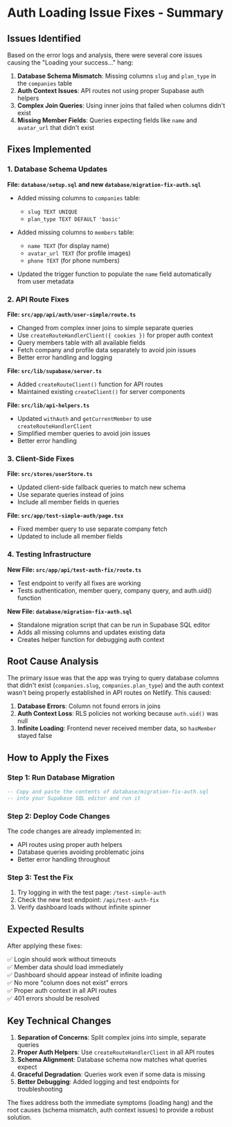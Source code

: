# Auth Loading Issue Fixes - Summary

## Issues Identified

Based on the error logs and analysis, there were several core issues causing the "Loading your success..." hang:

1. **Database Schema Mismatch**: Missing columns `slug` and `plan_type` in the `companies` table
2. **Auth Context Issues**: API routes not using proper Supabase auth helpers  
3. **Complex Join Queries**: Using inner joins that failed when columns didn't exist
4. **Missing Member Fields**: Queries expecting fields like `name` and `avatar_url` that didn't exist

## Fixes Implemented

### 1. Database Schema Updates

**File: `database/setup.sql` and new `database/migration-fix-auth.sql`**

- Added missing columns to `companies` table:
  - `slug TEXT UNIQUE`
  - `plan_type TEXT DEFAULT 'basic'`

- Added missing columns to `members` table:
  - `name TEXT` (for display name)
  - `avatar_url TEXT` (for profile images)
  - `phone TEXT` (for phone numbers)

- Updated the trigger function to populate the `name` field automatically from user metadata

### 2. API Route Fixes

**File: `src/app/api/auth/user-simple/route.ts`**

- Changed from complex inner joins to simple separate queries
- Use `createRouteHandlerClient({ cookies })` for proper auth context
- Query members table with all available fields
- Fetch company and profile data separately to avoid join issues
- Better error handling and logging

**File: `src/lib/supabase/server.ts`**

- Added `createRouteClient()` function for API routes
- Maintained existing `createClient()` for server components

**File: `src/lib/api-helpers.ts`**

- Updated `withAuth` and `getCurrentMember` to use `createRouteHandlerClient`
- Simplified member queries to avoid join issues
- Better error handling

### 3. Client-Side Fixes

**File: `src/stores/userStore.ts`**

- Updated client-side fallback queries to match new schema
- Use separate queries instead of joins
- Include all member fields in queries

**File: `src/app/test-simple-auth/page.tsx`**

- Fixed member query to use separate company fetch
- Updated to include all member fields

### 4. Testing Infrastructure

**New File: `src/app/api/test-auth-fix/route.ts`**

- Test endpoint to verify all fixes are working
- Tests authentication, member query, company query, and auth.uid() function

**New File: `database/migration-fix-auth.sql`**

- Standalone migration script that can be run in Supabase SQL editor
- Adds all missing columns and updates existing data
- Creates helper function for debugging auth context

## Root Cause Analysis

The primary issue was that the app was trying to query database columns that didn't exist (`companies.slug`, `companies.plan_type`) and the auth context wasn't being properly established in API routes on Netlify. This caused:

1. **Database Errors**: Column not found errors in joins
2. **Auth Context Loss**: RLS policies not working because `auth.uid()` was null
3. **Infinite Loading**: Frontend never received member data, so `hasMember` stayed false

## How to Apply the Fixes

### Step 1: Run Database Migration
```sql
-- Copy and paste the contents of database/migration-fix-auth.sql 
-- into your Supabase SQL editor and run it
```

### Step 2: Deploy Code Changes
The code changes are already implemented in:
- API routes using proper auth helpers
- Database queries avoiding problematic joins
- Better error handling throughout

### Step 3: Test the Fix
1. Try logging in with the test page: `/test-simple-auth`
2. Check the new test endpoint: `/api/test-auth-fix` 
3. Verify dashboard loads without infinite spinner

## Expected Results

After applying these fixes:

✅ Login should work without timeouts  
✅ Member data should load immediately  
✅ Dashboard should appear instead of infinite loading  
✅ No more "column does not exist" errors  
✅ Proper auth context in all API routes  
✅ 401 errors should be resolved  

## Key Technical Changes

1. **Separation of Concerns**: Split complex joins into simple, separate queries
2. **Proper Auth Helpers**: Use `createRouteHandlerClient` in all API routes
3. **Schema Alignment**: Database schema now matches what queries expect
4. **Graceful Degradation**: Queries work even if some data is missing
5. **Better Debugging**: Added logging and test endpoints for troubleshooting

The fixes address both the immediate symptoms (loading hang) and the root causes (schema mismatch, auth context issues) to provide a robust solution. 